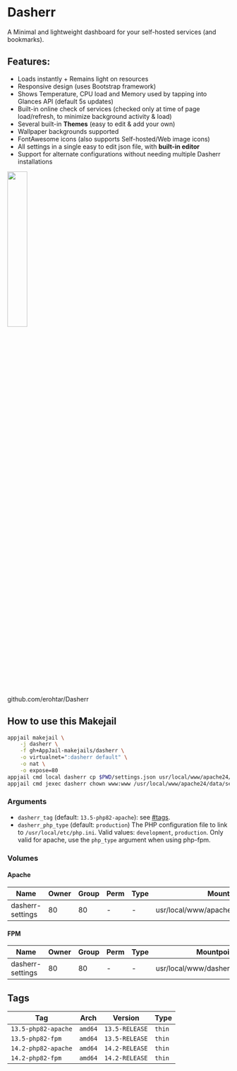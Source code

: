 # Dasherr

A Minimal and lightweight dashboard for your self-hosted services (and bookmarks).

## Features:

* Loads instantly + Remains light on resources
* Responsive design (uses Bootstrap framework)
* Shows Temperature, CPU load and Memory used by tapping into Glances API (default 5s updates)
* Built-in online check of services (checked only at time of page load/refresh, to minimize background activity & load)
* Several built-in **Themes** (easy to edit & add your own)
* Wallpaper backgrounds supported
* FontAwesome icons (also supports Self-hosted/Web image icons)
* All settings in a single easy to edit json file, with **built-in editor**
* Support for alternate configurations without needing multiple Dasherr installations

<img src="https://raw.githubusercontent.com/erohtar/Dasherr/main/www/res/favicon.svg" width="30%" height="auto">

github.com/erohtar/Dasherr

## How to use this Makejail

```sh
appjail makejail \
    -j dasherr \
    -f gh+AppJail-makejails/dasherr \
    -o virtualnet=":dasherr default" \
    -o nat \
    -o expose=80
appjail cmd local dasherr cp $PWD/settings.json usr/local/www/apache24/data/settings.json
appjail cmd jexec dasherr chown www:www /usr/local/www/apache24/data/settings.json
```

### Arguments

* `dasherr_tag` (default: `13.5-php82-apache`): see [#tags](#tags).
* `dasherr_php_type` (default: `production`) The PHP configuration file to link to `/usr/local/etc/php.ini`. Valid values: `development`, `production`. Only valid for apache, use the `php_type` argument when using php-fpm.

### Volumes

#### Apache

| Name             | Owner | Group | Perm | Type | Mountpoint                              |
| ---------------- | ----- | ----- | ---- | ---- | --------------------------------------- |
| dasherr-settings |  80   |   80  |  -   |  -   | usr/local/www/apache24/data/plugins.php |

#### FPM

| Name             | Owner | Group | Perm | Type | Mountpoint                          |
| ---------------- | ----- | ----- | ---- | ---- | ----------------------------------- |
| dasherr-settings |  80   |   80  |  -   |  -   | usr/local/www/dasherr/settings.json |

## Tags

| Tag                 | Arch    | Version        | Type   |
| ------------------- | ------- | -------------- | ------ |
| `13.5-php82-apache` | `amd64` | `13.5-RELEASE` | `thin` |
| `13.5-php82-fpm`    | `amd64` | `13.5-RELEASE` | `thin` |
| `14.2-php82-apache` | `amd64` | `14.2-RELEASE` | `thin` |
| `14.2-php82-fpm`    | `amd64` | `14.2-RELEASE` | `thin` |
